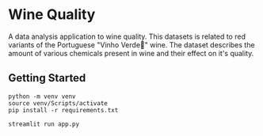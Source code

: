 # Wine Quality
A data analysis application to wine quality. This datasets is related to red variants of the Portuguese "Vinho Verde🍷" wine. The dataset describes the amount of various chemicals present in wine and their effect on it's quality.
## Getting Started
```
python -m venv venv
source venv/Scripts/activate
pip install -r requirements.txt

streamlit run app.py
```

